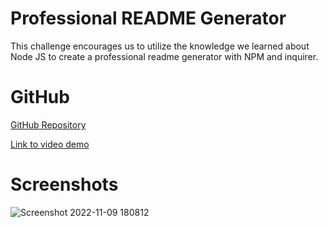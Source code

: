 # Professional README Generator

This challenge encourages us to utilize the knowledge we learned about Node JS to create a professional readme generator with NPM and inquirer.

# GitHub

[GitHub Repository](https://github.com/Gareth-Kwan/professional-README-generator)

[Link to video demo](https://drive.google.com/file/d/1abenLGjyQ4KnLQkMoQdD8BZNDmPCekyy/view)

# Screenshots

![Screenshot 2022-11-09 180812](https://user-images.githubusercontent.com/108771904/200961494-5f537a66-5d21-4d69-9f6b-581fe186faca.jpg)
